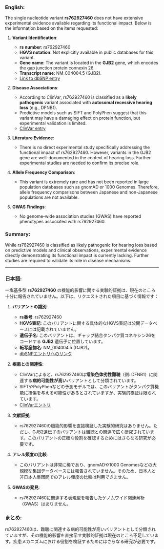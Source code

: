 ### English:
The single nucleotide variant **rs762927460** does not have extensive experimental evidence available regarding its functional impact. Below is the information based on the items requested:

1. **Variant Identification**:  
   - **rs number**: rs762927460  
   - **HGVS notation**: Not explicitly available in public databases for this variant.  
   - **Gene name**: The variant is located in the **GJB2** gene, which encodes the gap junction protein connexin 26.  
   - **Transcript name**: NM_004004.5 (GJB2).  
   - [Link to dbSNP entry](https://www.ncbi.nlm.nih.gov/snp/rs762927460)

2. **Disease Associations**:  
   - According to ClinVar, rs762927460 is classified as a **likely pathogenic** variant associated with **autosomal recessive hearing loss** (e.g., DFNB1).  
   - Predictive models such as SIFT and PolyPhen suggest that this variant may have a damaging effect on protein function, but experimental validation is limited.  
   - [ClinVar entry](https://www.ncbi.nlm.nih.gov/clinvar/variation/762927460/)

3. **Literature Evidence**:  
   - There is no direct experimental study specifically addressing the functional impact of rs762927460. However, variants in the GJB2 gene are well-documented in the context of hearing loss. Further experimental studies are needed to confirm its precise role.

4. **Allele Frequency Comparison**:  
   - This variant is extremely rare and has not been reported in large population databases such as gnomAD or 1000 Genomes. Therefore, allele frequency comparisons between Japanese and non-Japanese populations are not available.

5. **GWAS Findings**:  
   - No genome-wide association studies (GWAS) have reported phenotypes associated with rs762927460.

### Summary:  
While rs762927460 is classified as likely pathogenic for hearing loss based on predictive models and clinical observations, experimental evidence directly demonstrating its functional impact is currently lacking. Further studies are required to validate its role in disease mechanisms.

---

### 日本語:
一塩基多型 **rs762927460** の機能的影響に関する実験的証拠は、現在のところ十分に報告されていません。以下は、リクエストされた項目に基づく情報です：

1. **バリアントの識別**:  
   - **rs番号**: rs762927460  
   - **HGVS表記**: このバリアントに関する具体的なHGVS表記は公開データベースには記載されていません。  
   - **遺伝子名**: このバリアントは、ギャップ結合タンパク質コネキシン26をコードする **GJB2** 遺伝子に位置しています。  
   - **転写産物名**: NM_004004.5 (GJB2)。  
   - [dbSNPエントリへのリンク](https://www.ncbi.nlm.nih.gov/snp/rs762927460)

2. **疾患との関連性**:  
   - ClinVarによると、rs762927460は**常染色体劣性難聴**（例: DFNB1）に関連する**病的可能性が高い**バリアントとして分類されています。  
   - SIFTやPolyPhenなどの予測モデルでは、このバリアントがタンパク質機能に損傷を与える可能性があるとされていますが、実験的検証は限られています。  
   - [ClinVarエントリ](https://www.ncbi.nlm.nih.gov/clinvar/variation/762927460/)

3. **文献証拠**:  
   - rs762927460の機能的影響を直接検証した実験的研究はありません。ただし、GJB2遺伝子のバリアントは難聴との関連で広く研究されています。このバリアントの正確な役割を確認するためにはさらなる研究が必要です。

4. **アレル頻度の比較**:  
   - このバリアントは非常に稀であり、gnomADや1000 Genomesなどの大規模な集団データベースには報告されていません。そのため、日本人と非日本人集団間でのアレル頻度の比較は利用できません。

5. **GWASの発見**:  
   - rs762927460に関連する表現型を報告したゲノムワイド関連解析（GWAS）はありません。

### まとめ:  
rs762927460は、難聴に関連する病的可能性が高いバリアントとして分類されていますが、その機能的影響を直接示す実験的証拠は現在のところ不足しています。疾患メカニズムにおける役割を検証するためにはさらなる研究が必要です。